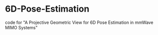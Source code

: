 # 6D-Pose-Estimation
code for "A Projective Geometric View for 6D Pose Estimation in mmWave MIMO Systems"
